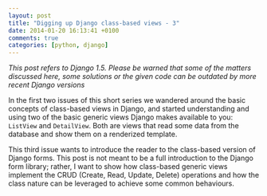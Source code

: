 ```yaml
---
layout: post
title: "Digging up Django class-based views - 3"
date: 2014-01-20 16:13:41 +0100
comments: true
categories: [python, django]
---
```


_This post refers to Django 1.5. Please be warned that some of the matters discussed here, some solutions or the given code can be outdated by more recent Django versions_

In the first two issues of this short series we wandered around the basic concepts of class-based views in Django, and started understanding and using two of the basic generic views Django makes available to you: `ListView` and `DetailView`. Both are views that read some data from the database and show them on a renderized template.

This third issue wants to introduce the reader to the class-based version of Django forms. This post is not meant to be a full introduction to the Django form library; rather, I want to show how class-based generic views implement the CRUD (Create, Read, Update, Delete) operations and how the class nature can be leveraged to achieve some common behaviours.


